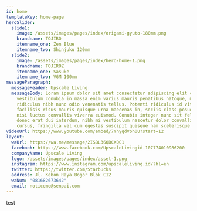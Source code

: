 ```yaml
---
id: home
templateKey: home-page
heroSlider:
  slide1:
    image: /assets/images/pages/index/origami-gyuto-180mm.png
    brandname: TOJIRO
    itemname_one: Zen Blue
    itemname_two: Shinjuku 120mm
  slide2:
    image: /assets/images/pages/index/hero-home-1.png
    brandname: TOJIROZ
    itemname_one: Sasuke
    itemname_two: VGM 100mm
messageParagraph:
  messageHeader: Upscale Living
  messageBody: Loram ipsum dolor sit amet consectetur adipiscing elit cras,
    vestibulum conubia in massa enim varius mauris penatibus natoque, mollis
    ridiculus nibh nunc odio venenatis tellus. Potenti ridiculus id vitae mollis
    facilisis risus mauris quisque urna maecenas in, sociis class posuere arcu
    nisi luctus convallis viverra euismod. Conubia integer nunc sit felis tellus
    donec erat dui interdum, nibh mi vestibulum nascetur dolor convallis magnis
    cursus, fringilla vel cum egestas suscipit quisque nam scelerisque.
videoUrl: https://www.youtube.com/embed/7YhyqdVoh0U?start=12
layout:
  waUrl: https://wa.me/message/2ISBL36QBCXQC1
  facebook: https://www.facebook.com/UpscaleLivingid-107774010986200
  companyName: Upscale Living
  logo: /assets/images/pages/index/asset-1.png
  instagram: https://www.instagram.com/upscaleliving.id/?hl=en
  twitter: https://twitter.com/Starbucks
  address: Jl. Kebon Raya Bogor Blok C12
  waNum: "081682673642"
  email: noticeme@senpai.com
---
```

test